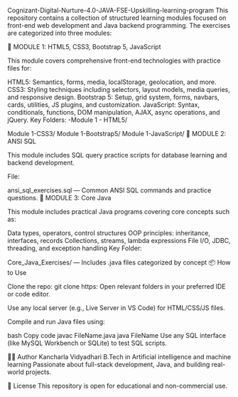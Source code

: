 Cognizant-Digital-Nurture-4.0-JAVA-FSE-Upskilling-learning-program
This repository contains a collection of structured learning modules focused on front-end web development and Java backend programming. The exercises are categorized into three modules:

📁 MODULE 1: HTML5, CSS3, Bootstrap 5, JavaScript

This module covers comprehensive front-end technologies with practice files for:

HTML5: Semantics, forms, media, localStorage, geolocation, and more.
CSS3: Styling techniques including selectors, layout models, media queries, and responsive design.
Bootstrap 5: Setup, grid system, forms, navbars, cards, utilities, JS plugins, and customization.
JavaScript: Syntax, conditionals, functions, DOM manipulation, AJAX, async operations, and jQuery.
Key Folders: -Module 1 - HTML5/

Module 1-CSS3/
Module 1-Bootstrap5/
Module 1-JavaScript/
📁 MODULE 2: ANSI SQL

This module includes SQL query practice scripts for database learning and backend development.

File:

ansi_sql_exercises.sql — Common ANSI SQL commands and practice questions.
📁 MODULE 3: Core Java

This module includes practical Java programs covering core concepts such as:

Data types, operators, control structures
OOP principles: inheritance, interfaces, records
Collections, streams, lambda expressions
File I/O, JDBC, threading, and exception handling
Key Folder:

Core_Java_Exercises/ — Includes .java files categorized by concept
📦 How to Use

Clone the repo:
git clone https:
Open relevant folders in your preferred IDE or code editor.

Use any local server (e.g., Live Server in VS Code) for HTML/CSS/JS files.

Compile and run Java files using:

bash Copy code javac FileName.java java FileName Use any SQL interface (like MySQL Workbench or SQLite) to test SQL scripts.

🧑‍💻 Author Kancharla Vidyadhari B.Tech in Artificial intelligence and machine learning Passionate about full-stack development, Java, and building real-world projects.

📄 License This repository is open for educational and non-commercial use.
